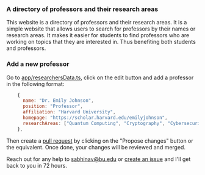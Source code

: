 ### A directory of professors and their research areas

This website is a directory of professors and their research areas. It is a simple website that allows users to search for professors by their names or research areas. It makes it easier for students to find professors who are working on topics that they are interested in. Thus benefiting both students and professors.

### Add a new professor

Go to [app/researchersData.ts](https://github.com/AbhinavMir/searchprof/blob/main/app/researchersData.ts), click on the edit button and add a professor in the following format:

```javascript
    {
      name: "Dr. Emily Johnson",
      position: "Professor",
      affiliation: "Harvard University",
      homepage: "https://scholar.harvard.edu/emilyjohnson",
      researchAreas: ["Quantum Computing", "Cryptography", "Cybersecurity"]
    },
```

Then create a [pull request](https://docs.github.com/en/pull-requests/collaborating-with-pull-requests/proposing-changes-to-your-work-with-pull-requests/creating-a-pull-request) by clicking on the "Propose changes" button or the equivalent. Once done, your changes will be reviewed and merged.

Reach out for any help to [sabhinav@bu.edu](mailto:sabhinav@bu.edu) or [create an issue]([https](https://github.com/AbhinavMir/searchprof/issues/new)) and I'll get back to you in 72 hours.